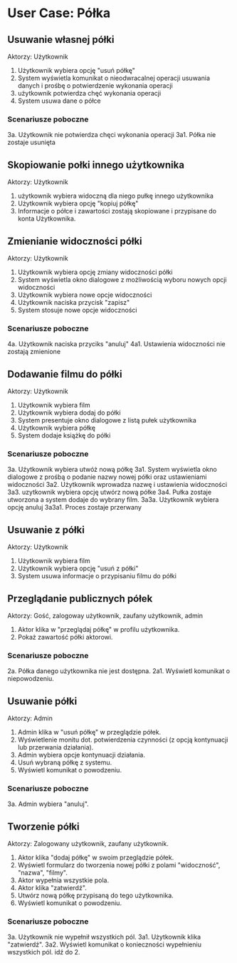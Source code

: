 # User Case: Półka

## Usuwanie własnej półki
Aktorzy: Użytkownik
1. Użytkownik wybiera opcję "usuń półkę"
2. System wyświetla komunikat o nieodwracalnej operacji usuwania danych i prośbę o potwierdzenie wykonania operacji
3. użytkownik potwierdza chęć wykonania operacji
4. System usuwa dane o półce 

### Scenariusze poboczne
3a. Uźytkownik nie potwierdza chęci wykonania operacji
3a1. Półka nie zostaje usunięta 

## Skopiowanie połki innego użytkownika
Aktorzy: Użytkownik
1. użytkownik wybiera widoczną dla niego pułkę innego użytkownika
2. Użytkownik wybiera opcję "kopiuj półkę"
3. Informacje o półce i zawartości zostają skopiowane i przypisane do konta Użytkownika.

## Zmienianie widoczności półki
Aktorzy: Użytkownik
1. Użytkownik wybiera opcję zmiany widoczności półki
2. System wyświetla okno dialogowe z możliwością wyboru nowych opcji widoczności
3. Użytkownik wybiera nowe opcje widoczności 
4. Użytkownik naciska przycisk "zapisz"
5. System stosuje nowe opcje widoczności

### Scenariusze poboczne
4a. Użytkownik naciska przyciks "anuluj"
4a1. Ustawienia widoczności nie zostają zmienione

## Dodawanie filmu do półki
Aktorzy: Użytkownik
1. Użytkownik wybiera film
2. Użytkownik wybiera dodaj do półki
3. System presentuje okno dialogowe z listą pułek użytkownika
4. Użytkownik wybiera półkę
5. System dodaje książkę do półki

### Scenariusze poboczne
3a. Uźytkownik wybiera utwóż nową półkę
3a1. System wyświetla okno dialogowe z prośbą o podanie nazwy nowej półki oraz ustawieniami widoczności
3a2. Użytkownik wprowadza nazwę i ustawienia widoczności
3a3. uzytkownik wybiera opcję utwórz nową półke
3a4. Pułka zostaje utworzona a system dodaje do wybrany film.
3a3a. Użytkownik wybiera opcję anuluj
3a3a1. Proces zostaje przerwany

## Usuwanie z półki
Aktorzy: Użytkownik
1. Użytkownik wybiera film
2. Użytkownik wybiera opcję "usuń z półki"
3. System usuwa informacje o przypisaniu filmu do półki

## Przeglądanie publicznych półek
Aktorzy: Gość, zalogoway użytkownik, zaufany użytkownik, admin
1. Aktor klika w "przeglądaj półkę" w profilu użytkownika.
2. Pokaż zawartość półki aktorowi.

### Scenariusze poboczne

2a. Półka danego użytkownika nie jest dostępna.
2a1. Wyświetl komunikat o niepowodzeniu.

## Usuwanie półki
Aktorzy: Admin
1. Admin klika w "usuń półkę" w przeglądzie półek.
2. Wyświetlenie monitu dot. potwierdzenia czynności (z opcją kontynuacji lub przerwania działania).
3. Admin wybiera opcje kontynuacji działania.
4. Usuń wybraną półkę z systemu.
5. Wyświetl komunikat o powodzeniu.

### Scenariusze poboczne

3a. Admin wybiera "anuluj".


## Tworzenie półki
Aktorzy: Zalogowany użytkownik, zaufany użytkownik.
1. Aktor klika "dodaj półkę" w swoim przeglądzie półek.
2. Wyświetl formularz do tworzenia nowej półki z polami "widoczność", "nazwa", "filmy".
3. Aktor wypełnia wszystkie pola.
4. Aktor klika "zatwierdź".
5. Utwórz nową półkę przypisaną do tego użytkownika.
6. Wyświetl komunikat o powodzeniu.

### Scenariusze poboczne

3a. Użytkownik nie wypełnił wszystkich pól.
3a1. Użytkownik klika "zatwierdź".
3a2. Wyświetl komunikat o konieczności wypełnieniu wszystkich pól. idź do 2.







